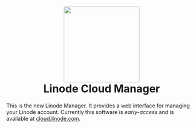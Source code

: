 <h1 align="center">
  <img src="https://www.linode.com/media/images/logos/diagonal/light/linode-logo_diagonal_light_medium.png" width="200" />
  <br />
  Linode Cloud Manager
</h1>

This is the new Linode Manager. It provides a web interface for managing your Linode account. 
Currently this software is *early-access* and is available at [cloud.linode.com](https://cloud.linode.com).
